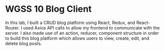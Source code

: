 # WGSS 10 Blog Client

In this lab, I built a CRUD blog platform using React, Redux, and React-Router. I used Axios API calls to allow my frontend to communicate with the server. I also made use of an action, reducer, component structure in order to build this blog platform which allows users to view, create, edit, and delete blog posts. 
